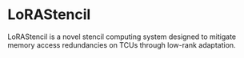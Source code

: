 # LoRAStencil

LoRAStencil is a novel stencil computing system designed to mitigate memory access redundancies on TCUs through low-rank adaptation.
